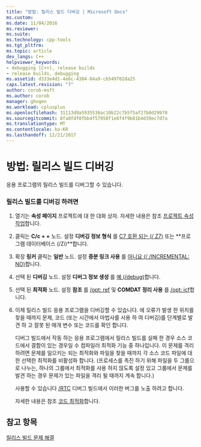 ```yaml
---
title: "방법: 릴리스 빌드 디버깅 | Microsoft Docs"
ms.custom: 
ms.date: 11/04/2016
ms.reviewer: 
ms.suite: 
ms.technology: cpp-tools
ms.tgt_pltfrm: 
ms.topic: article
dev_langs: C++
helpviewer_keywords:
- debugging [C++], release builds
- release builds, debugging
ms.assetid: d333e4d1-4e6c-4384-84a9-cb549702da25
caps.latest.revision: "7"
author: corob-msft
ms.author: corob
manager: ghogen
ms.workload: cplusplus
ms.openlocfilehash: 31113d9a5935536ac10b22c7b5f5af27b0d29970
ms.sourcegitcommit: 8fa8fdf0fbb4f57950f1e8f4f9b81b4d39ec7d7a
ms.translationtype: MT
ms.contentlocale: ko-KR
ms.lasthandoff: 12/21/2017
---
```

# <a name="how-to-debug-a-release-build"></a>방법: 릴리스 빌드 디버깅
응용 프로그램의 릴리스 빌드를 디버그할 수 있습니다.  
  
### <a name="to-debug-a-release-build"></a>릴리스 빌드를 디버깅 하려면  
  
1.  열기는 **속성 페이지** 프로젝트에 대 한 대화 상자. 자세한 내용은 참조 [프로젝트 속성 작업](../../ide/working-with-project-properties.md)합니다.  
  
2.  클릭는 **C/c + +** 노드. 설정 **디버깅 정보 형식** 를 [C7 호환 되는 (/ Z7)](../../build/reference/z7-zi-zi-debug-information-format.md) 또는 **프로그램 데이터베이스 (/Zi)**합니다.  
  
3.  확장 **링커** 클릭는 **일반** 노드. 설정 **증분 링크 사용** 를 [아니요 (/ /INCREMENTAL: NO)](../../build/reference/incremental-link-incrementally.md)합니다.  
  
4.  선택 된 **디버깅** 노드. 설정 **디버그 정보 생성** 를 [예 (/debug)](../../build/reference/debug-generate-debug-info.md)합니다.  
  
5.  선택 된 **최적화** 노드. 설정 **참조** 를 [/opt: ref](../../build/reference/opt-optimizations.md) 및 **COMDAT 정리 사용** 를 [/opt: icf](../../build/reference/opt-optimizations.md)합니다.  
  
6.  이제 릴리스 빌드 응용 프로그램을 디버깅할 수 있습니다. 에 오류가 발생 한 위치를 찾을 때까지 문제, 코드 (또는 시간에서 마법사를 사용 하 여 디버깅)를 단계별로 발견 하 고 잘못 된 매개 변수 또는 코드를 확인 합니다.  
  
     디버그 빌드에서 작동 하는 응용 프로그램에서 릴리스 빌드를 실패 한 경우 소스 코드에서 결함이 있는 경우일 수 컴파일러 최적화 기능 중 하나입니다. 이 문제를 격리 하려면 문제를 일으키는 되는 최적화와 파일을 찾을 때까지 각 소스 코드 파일에 대 한 선택한 최적화를 비활성화 합니다. (프로세스를 촉진 하기 위해 파일을 두 그룹으로 나누는, 하나의 그룹에서 최적화를 사용 하지 않도록 설정 있고 그룹에서 문제를 발견 하는 경우 문제가 있는 파일을 격리 될 때까지 계속 합니다.)  
  
     사용할 수 있습니다 [/RTC](../../build/reference/rtc-run-time-error-checks.md) 디버그 빌드에서 이러한 버그를 노출 하려고 합니다.  
  
     자세한 내용은 참조 [코드 최적화](../../build/reference/optimizing-your-code.md)합니다.  
  
## <a name="see-also"></a>참고 항목  
 [릴리스 빌드 문제 해결](../../build/reference/fixing-release-build-problems.md)